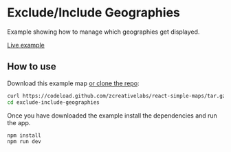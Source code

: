 
# Exclude/Include Geographies

Example showing how to manage which geographies get displayed.

[Live example](https://www.react-simple-maps.io/exclude-include-geographies)

## How to use

Download this example map [or clone the repo](https://github.com/zcreativelabs/react-simple-maps):

```bash
curl https://codeload.github.com/zcreativelabs/react-simple-maps/tar.gz/master | tar -xz --strip=2 react-simple-maps-master/examples/exclude-include-geographies
cd exclude-include-geographies
```

Once you have downloaded the example install the dependencies and run the app.

```bash
npm install
npm run dev
```
